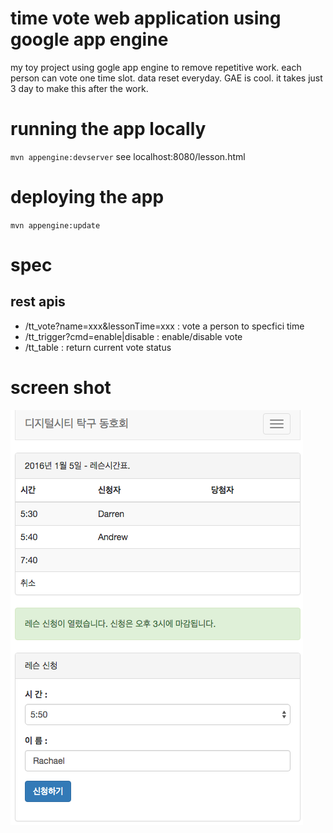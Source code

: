 # time vote web application  using google app engine
my toy project using gogle app engine to remove repetitive work. each person can vote one time slot. data reset everyday. GAE is cool. it takes just 3 day to make this after the work.

# running the app locally
`mvn appengine:devserver`
see localhost:8080/lesson.html

# deploying the app
`mvn appengine:update`

# spec
## rest apis
* /tt_vote?name=xxx&lessonTime=xxx : vote a person to specfici time
* /tt_trigger?cmd=enable|disable : enable/disable vote
* /tt_table  : return current vote status

# screen shot

![screen shot](./screenshot.png)

